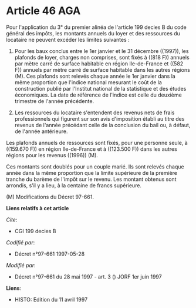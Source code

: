 # Article 46 AGA

Pour l'application du 3° du premier alinéa de l'article 199 decies B du code général des impôts, les montants annuels du
loyer et des ressources du locataire ne peuvent excéder les limites suivantes :

1. Pour les baux conclus entre le 1er janvier et le 31 décembre ((1997)), les plafonds de loyer, charges non comprises, sont
fixés à ((818 F)) annuels par mètre carré de surface habitable en région Ile-de-France et ((582 F)) annuels par mètre carré
de surface habitable dans les autres régions (M). Ces plafonds sont relevés chaque année le 1er janvier dans la même
proportion que l'indice national mesurant le coût de la construction publié par l'Institut national de la statistique et des
études économiques. La date de référence de l'indice est celle du deuxième trimestre de l'année précédente.

2. Les ressources du locataire s'entendent des revenus nets de frais professionnels qui figurent sur son avis d'imposition
établi au titre des revenus de l'année précédant celle de la conclusion du bail ou, à défaut, de l'année antérieure.

Les plafonds annuels de ressources sont fixés, pour une personne seule, à ((159.670 F)) en région Ile-de-France et à
((123.500 F)) dans les autres régions pour les revenus ((1996)) (M).

Ces montants sont doublés pour un couple marié. Ils sont relevés chaque année dans la même proportion que la limite
supérieure de la première tranche du barème de l'impôt sur le revenu. Les montant obtenus sont arrondis, s'il y a lieu, à la
centaine de francs supérieure.

(M) Modifications du Décret 97-661.

**Liens relatifs à cet article**

_Cite_:

  - CGI 199 decies B

_Codifié par_:

  - Décret n°97-661 1997-05-28

_Modifié par_:

  - Décret n°97-661 du 28 mai 1997 - art. 3 () JORF 1er juin 1997

**Liens**:

  - HISTO: Edition du 11 avril 1997
